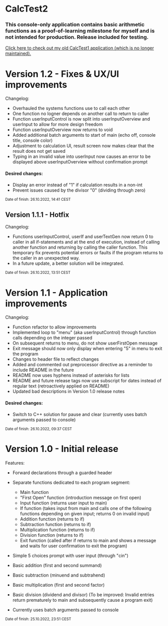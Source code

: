 # CalcTest2

### This console-only application contains basic arithmetic functions as a proof-of-learning milestone for myself and is not intended for production. Release included for testing.
[Click here to check out my old CalcTest1 application (which is no longer maintained).](https://github.com/von-de/CalcTest1)

# Version 1.2 - Fixes & UX/UI improvements

Changelog:
- Overhauled the systems functions use to call each other
- One function no logner depends on another call to return to caller
- Function userInputControl is now split into userInputOverview and userInput to allow for more design freedom
- Function userInputOverview now returns to void
- Added additional batch arguments to start of main (echo off, console title, console color)
- Adjustment to calculation UI, result screen now makes clear that the result does not get saved
- Typing in an invalid value into userInput now causes an error to be displayed above userInputOverview without confirmation prompt

#### Desired changes: 
- Display an error instead of "1" if calculation results in a non-int
- Prevent issues caused by the divisor "0" (dividing through zero)

<sub>Date of finish: 26.10.2022, 14:41 CEST</sub>

## Version 1.1.1 - Hotfix

Changelog:
- Functions userInputControl, userIf and userTextGen now return 0 to caller in all if-statements and at the end of execution, instead of calling another function and returning by calling the caller function. This temporary fix prevents potential errors or faults if the program returns to the caller in an unexpected way.
- In a future update, a better solution will be integrated.

<sub>Date of finish: 26.10.2022, 13:51 CEST</sub>

# Version 1.1 - Application improvements

Changelog:
- Function refactor to allow improvements
- Implemented loop to "menu" (aka userInputControl) through function calls depending on the integer passed
- On subsequent returns to menu, do not show userFirstOpen message
- Exit message should now only display when entering "5" in menu to exit the program
- Changes to header file to reflect changes
- Added and commented out preprocessor directive as a reminder to include README in the future
- README now uses hyphens instead of asterisks for lists
- README and future release tags now use subscript for dates instead of regular text (retroactively applied on README)
- Updated bad descriptions in Version 1.0 release notes

#### Desired changes: 
- Switch to C++ solution for pause and clear (currently uses batch arguments passed to console)

<sub>Date of finish: 26.10.2022, 09:37 CEST</sub>

# Version 1.0 - Initial release

Features:
* Forward declarations through a guarded header
* Separate functions dedicated to each program segment:

   * Main function
   * "First Open" function (introduction message on first open)
   * Input function (returns user input to main)
   * If function (takes input from main and calls one of the following functions depending on given input; returns 0 on invalid input)
   * Addition function (returns to if)
   * Subtraction function (returns to if)
   * Multiplication function (returns to if)
   * Division function (returns to if)
   * Exit function (called after if returns to main and shows a message and waits for user confirmation to exit the program)

* Simple 5 choices prompt with user input (through "cin")
* Basic addition (first and second summand)
* Basic subtraction (minuend and subtrahend)
* Basic multiplication (first and second factor)
* Basic division (dividend and divisor)
(To be improved: Invalid entries return prematurely to main and subsequently cause a program exit)
* Currently uses batch arguments passed to console

<sub>Date of finish: 25.10.2022, 23:51 CEST</sub>